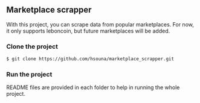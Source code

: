 ## Marketplace scrapper
With this project, you can scrape data from popular marketplaces. For now, it only supports leboncoin, but future marketplaces will be added.

### Clone the project
```bash
$ git clone https://github.com/hsouna/marketplace_scrapper.git
```

### Run the project
README files are provided in each folder to help in running the whole project.